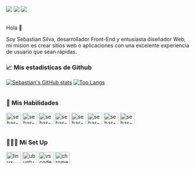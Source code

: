 <div>
  <a href="www.google.com"><img src="https://img.shields.io/badge/Twitter-1DA1F2?style=for-the-badge&logo=twitter&logoColor=white" target="_blank"></a>
  <a href="www.google.com"><img src="https://img.shields.io/badge/LinkedIn-0077B5?style=for-the-badge&logo=linkedin&logoColor=white" target="_blank"></a>
  <a href="www.google.com"><img src="https://img.shields.io/badge/Reddit-FF4500?style=for-the-badge&logo=reddit&logoColor=white" target="_blank"></a>
</div><br/>
<div>
  <p>Hola 👋</p>
  <p>Soy Sebastian Silva, desarrollador Front-End y entusiasta diseñador Web, mi mision es crear sitios web o aplicaciones con una excelente experiencia de usuario que sean rápidas.</p>
</div>
<div>
<h3>📈 Mis estadisticas de Github</h3>
</div>

[![Sebastian's GitHub stats](https://github-readme-stats.vercel.app/api?username=sebastianbash&show_icons=true&theme=merko)](https://github.com/sebastianbash)
[![Top Langs](https://github-readme-stats.vercel.app/api/top-langs/?username=sebastianbash&layout=compact)](https://github.com/sebastianbash)

<div style="display: inline-block">
  <h3>💼 Mis Habilidades</h3>
  <img align="center" alt="sebas-html" height="30" width="40" src="https://cdn.jsdelivr.net/gh/devicons/devicon/icons/html5/html5-original.svg" />
  <img align="center" alt="sebas-css" height="30" width="40" src="https://cdn.jsdelivr.net/gh/devicons/devicon/icons/css3/css3-original.svg" />
  <img align="center" alt="sebas-js" height="30" width="40" src="https://cdn.jsdelivr.net/gh/devicons/devicon/icons/javascript/javascript-original.svg" />
  <img align="center" alt="sebas-sass" height="30" width="40" src="https://cdn.jsdelivr.net/gh/devicons/devicon/icons/sass/sass-original.svg" />
  <img align="center" alt="sebas-reactjs" height="30" width="40" src="https://cdn.jsdelivr.net/gh/devicons/devicon/icons/react/react-original.svg" />
  <img align="center" alt="sebas-nextjs" height="30" width="40" src="https://cdn.jsdelivr.net/gh/devicons/devicon/icons/nextjs/nextjs-original.svg" />
  <img align="center" alt="sebas-nodejs" height="30" width="40" src="https://cdn.jsdelivr.net/gh/devicons/devicon/icons/nodejs/nodejs-original.svg" />
  <img align="center" alt="sebas-express" height="30" width="40" src="https://cdn.jsdelivr.net/gh/devicons/devicon/icons/express/express-original.svg" />
</div>

<div style="display: inline-block"><br/>
  <h3>👨🏻‍💻 Mi Set Up </h3>
  <img align="center" alt="linux" height="30" width="40" src="https://cdn.jsdelivr.net/gh/devicons/devicon/icons/linux/linux-original.svg" />
  <img align="center" alt="ubuntu" height="30" width="40" src="https://cdn.jsdelivr.net/gh/devicons/devicon/icons/ubuntu/ubuntu-plain.svg" />
  <img align="center" alt="vscode" height="30" width="40" src="https://cdn.jsdelivr.net/gh/devicons/devicon/icons/vscode/vscode-original.svg" />
  <img align="center" alt="chrome" height="30" width="40" src="https://cdn.jsdelivr.net/gh/devicons/devicon/icons/chrome/chrome-original.svg" />
</div>
